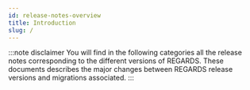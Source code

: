 ```yaml
---
id: release-notes-overview
title: Introduction
slug: /
---
```



:::note disclaimer
You will find in the following categories all the release notes corresponding to the different versions of REGARDS. 
These documents describes the  major changes between REGARDS release versions and migrations associated.
:::
